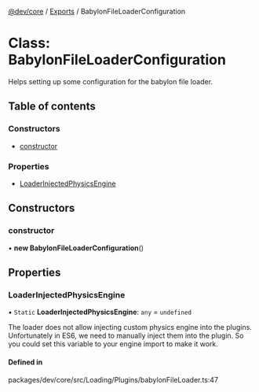 [@dev/core](../README.md) / [Exports](../modules.md) / BabylonFileLoaderConfiguration

# Class: BabylonFileLoaderConfiguration

Helps setting up some configuration for the babylon file loader.

## Table of contents

### Constructors

- [constructor](BabylonFileLoaderConfiguration.md#constructor)

### Properties

- [LoaderInjectedPhysicsEngine](BabylonFileLoaderConfiguration.md#loaderinjectedphysicsengine)

## Constructors

### constructor

• **new BabylonFileLoaderConfiguration**()

## Properties

### LoaderInjectedPhysicsEngine

▪ `Static` **LoaderInjectedPhysicsEngine**: `any` = `undefined`

The loader does not allow injecting custom physics engine into the plugins.
Unfortunately in ES6, we need to manually inject them into the plugin.
So you could set this variable to your engine import to make it work.

#### Defined in

packages/dev/core/src/Loading/Plugins/babylonFileLoader.ts:47
